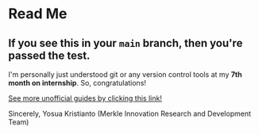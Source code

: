 # Read Me

## If you see this in your `main` branch, then you're passed the test.

I'm personally just understood git or any version control tools at my <strong>7th month on internship</strong>. So, congratulations!

[See more unofficial guides by clicking this link!](https://rogerdudler.github.io/git-guide/)  

Sincerely, 
Yosua Kristianto
(Merkle Innovation Research and Development Team)
